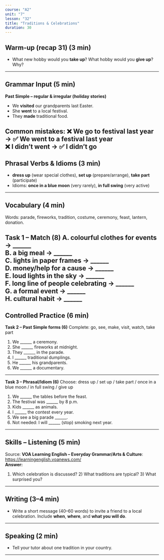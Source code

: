 ```yaml
---
course: "A2"
unit: "7"
lesson: "32"
title: "Traditions & Celebrations"
duration: 30
---
```


## Warm-up (recap 31) (3 min)
- What new hobby would you **take up**? What hobby would you **give up**? Why?
---

## Grammar Input (5 min)
**Past Simple – regular & irregular (holiday stories)**
- We **visited** our grandparents last Easter.  
- She **went** to a local festival.  
- They **made** traditional food.

Common mistakes:
❌ We go to festival last year → ✅ We **went** to a festival last year  
❌ I didn’t went → ✅ I **didn’t go**
---

## Phrasal Verbs & Idioms (3 min)
- **dress up** (wear special clothes), **set up** (prepare/arrange), **take part** (participate)  
- Idioms: **once in a blue moon** (very rarely), **in full swing** (very active)
---

## Vocabulary (4 min)
Words: parade, fireworks, tradition, costume, ceremony, feast, lantern, donation.

**Task 1 – Match (8)**
A. colourful clothes for events → ______  
B. a big meal → ______  
C. lights in paper frames → ______  
D. money/help for a cause → ______  
E. loud lights in the sky → ______  
F. long line of people celebrating → ______  
G. a formal event → ______  
H. cultural habit → ______
---
## Controlled Practice (6 min)
**Task 2 – Past Simple forms (6)**
Complete: go, see, make, visit, watch, take part  
1. We ______ a ceremony.  
2. She ______ fireworks at midnight.  
3. They ______ in the parade.  
4. I ______ traditional dumplings.  
5. He ______ his grandparents.  
6. We ______ a documentary.
---

**Task 3 – Phrasal/Idiom (6)**
Choose: dress up / set up / take part / once in a blue moon / in full swing / give up  
1. We ______ the tables before the feast.  
2. The festival was ______ by 8 p.m.  
3. Kids ______ as animals.  
4. I ______ the contest every year.  
5. We see a big parade ______.  
6. Not needed: I will ______ (stop) smoking next year.
---

## Skills – Listening (5 min)
Source: **VOA Learning English – Everyday Grammar/Arts & Culture**: https://learningenglish.voanews.com/  
**Answer:**  
1) Which celebration is discussed? 2) What traditions are typical? 3) What surprised you?
---

## Writing (3–4 min)
- Write a short message (40–60 words) to invite a friend to a local celebration. Include **when**, **where**, and **what you will do**.
---

## Speaking (2 min)
- Tell your tutor about one tradition in your country.
---